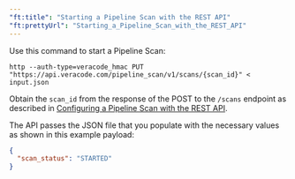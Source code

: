 ```yaml
---
"ft:title": "Starting a Pipeline Scan with the REST API"
"ft:prettyUrl": "Starting_a_Pipeline_Scan_with_the_REST_API"
---
```

Use this command to start a Pipeline Scan:

```shell
http --auth-type=veracode_hmac PUT "https://api.veracode.com/pipeline_scan/v1/scans/{scan_id}" < input.json        

```

Obtain the `scan_id` from the response of the POST to the `/scans` endpoint as described in [Configuring a Pipeline Scan with the REST API](https://docs.veracode.com/r/Configuring_a_Pipeline_Scan_with_the_REST_API).

The API passes the JSON file that you populate with the necessary values as shown in this example payload:

```json
{
  "scan_status": "STARTED"
} 
```